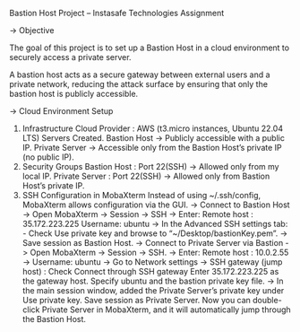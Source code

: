 Bastion Host Project – Instasafe Technologies Assignment

→ Objective

The goal of this project is to set up a Bastion Host in a cloud environment to securely access a private server.

A bastion host acts as a secure gateway between external users and a private network, reducing the attack surface by ensuring that only the bastion host is publicly accessible.

→ Cloud Environment Setup

1. Infrastructure
Cloud Provider : AWS (t3.micro instances, Ubuntu 22.04 LTS)
Servers Created.
Bastion Host → Publicly accessible with a public IP.
Private Server → Accessible only from the Bastion Host’s private IP (no public IP).
2. Security Groups
Bastion Host : Port 22(SSH) → Allowed only from my local IP.
Private Server : Port 22(SSH) → Allowed only from Bastion Host’s private IP.
3. SSH Configuration in MobaXterm
Instead of using ~/.ssh/config, MobaXterm allows configuration via the GUI.
-> Connect to Bastion Host
-> Open MobaXterm → Session → SSH
-> Enter:
Remote host : 35.172.223.225 Username: ubuntu
-> In the Advanced SSH settings tab: - Check Use private key and browse to
“~/Desktop/bastionKey.pem”.
-> Save session as Bastion Host.
-> Connect to Private Server via Bastion 
-> Open MobaXterm → Session → SSH.
-> Enter: Remote host : 10.0.2.55
-> Username: ubuntu
-> Go to Network settings → SSH gateway (jump host) :
 Check Connect through SSH gateway Enter 35.172.223.225 as the gateway
 host. Specify ubuntu and the bastion private key file.
-> In the main session window, added the Private Server’s private key under Use
private key. Save session as Private Server. Now you can double-click Private
Server in MobaXterm, and it will automatically jump through the Bastion Host.

